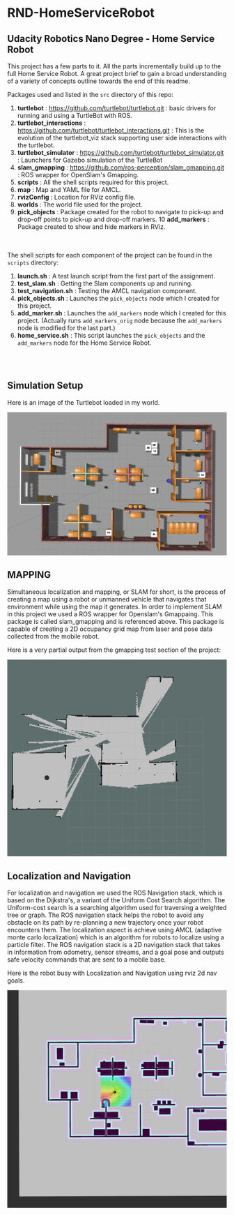 # RND-HomeServiceRobot
## Udacity Robotics Nano Degree - Home Service Robot


This project has a few parts to it. All the parts incrementally build up to the full Home Service Robot. A great project brief to gain a broad understanding of a variety of concepts outline towards the end of this readme.


Packages used and listed in the `src` directory of this repo: <br>

1. **turtlebot** : https://github.com/turtlebot/turtlebot.git : basic drivers for running and using a TurtleBot with ROS.
2. **turtlebot_interactions** : https://github.com/turtlebot/turtlebot_interactions.git : This is the evolution of the turtlebot_viz stack supporting user side interactions with the turtlebot.
3. **turtlebot_simulator** : https://github.com/turtlebot/turtlebot_simulator.git : Launchers for Gazebo simulation of the TurtleBot
4. **slam_gmapping** : https://github.com/ros-perception/slam_gmapping.git : ROS wrapper for OpenSlam's Gmapping.
5. **scripts** : All the shell scripts required for this project.
6. **map** : Map and YAML file for AMCL.
7. **rvizConfig** : Location for RViz config file.
8. **worlds** : The world file used for the project.
9. **pick_objects** : Package created for the robot to navigate to pick-up and drop-off points to pick-up and drop-off markers.
10 **add_markers** : Package created to show and hide markers in RViz.

</br></br>
The shell scripts for each component of the project can be found in the `scripts` directory:
1. **launch.sh** : A test launch script from the first part of the assignment.
2. **test_slam.sh** : Getting the Slam components up and running.
3. **test_navigation.sh** : Testing the AMCL navigation component.
4. **pick_objects.sh** : Launches the `pick_objects` node which I created for this project.
5. **add_marker.sh** : Launches the `add_markers` node which I created for this project. (Actually runs `add_markers_orig` node because the `add_markers` node is modified for the last part.)
6. **home_service.sh** : This script launches the `pick_objects` and the `add_markers` node for the Home Service Robot.

</br></br>
## Simulation Setup
Here is an image of the Turtlebot loaded in my world.

<p align="center"><img src="/misc/robot_gazebo2.png" width="800"></p>

## MAPPING
Simultaneous localization and mapping, or SLAM for short, is the process of creating a map using a robot or unmanned vehicle that navigates that environment while using the map it generates.
In order to implement SLAM in this project we used a ROS wrapper for Openslam's Gmappaing. This package is called slam_gmapping and is referenced above. This package is capable of creating a 2D occupancy grid map from laser and pose data collected from the mobile robot.

Here is a very partial output from the gmapping test section of the project:

<p align="center"><img src="/misc/slam_test.png" width="800"></p>


## Localization and Navigation
For localization and navigation we used the ROS Navigation stack, which is based on the Dijkstra's, a variant of the Uniform Cost Search algorithm. The Uniform-cost search is a searching algorithm used for traversing a weighted tree or graph. The ROS navigation stack helps the robot to avoid any obstacle on its path by re-planning a new trajectory once your robot encounters them. The localization aspect is achieve using AMCL (adaptive monte carlo localization) which is an algorithm for robots to localize using a particle filter. 
The ROS navigation stack is a 2D navigation stack that takes in information from odometry, sensor streams, and a goal pose and outputs safe velocity commands that are sent to a mobile base.

Here is the robot busy with Localization and Navigation using rviz 2d nav goals.

<p align="center"><img src="/misc/nav2.png" width="600"></p>

